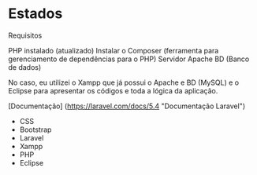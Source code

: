 # Estados

Requisitos

PHP instalado (atualizado)
Instalar o Composer (ferramenta para gerenciamento de dependências para o PHP)
Servidor Apache
BD (Banco de dados)

No caso, eu utilizei o Xampp que já possui o Apache e BD (MySQL) e o Eclipse para apresentar os códigos e toda a lógica da aplicação.

[Documentação] (https://laravel.com/docs/5.4 "Documentação Laravel")

* CSS
* Bootstrap
* Laravel
* Xampp
* PHP
* Eclipse
